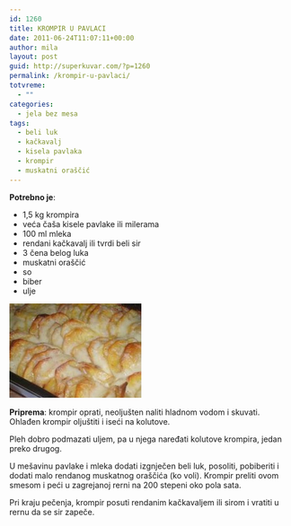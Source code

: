 ```yaml
---
id: 1260
title: KROMPIR U PAVLACI
date: 2011-06-24T11:07:11+00:00
author: mila
layout: post
guid: http://superkuvar.com/?p=1260
permalink: /krompir-u-pavlaci/
totvreme:
  - ""
categories:
  - jela bez mesa
tags:
  - beli luk
  - kačkavalj
  - kisela pavlaka
  - krompir
  - muskatni oraščić
---
```

**Potrebno je**:

  * 1,5 kg krompira
  * veća čaša kisele pavlake ili milerama
  * 100 ml mleka
  * rendani kačkavalj ili tvrdi beli sir
  * 3 čena belog luka
  * muskatni oraščić
  * so
  * biber
  * ulje

<img class="alignnone size-full wp-image-1261" title="krompirupavlaci" src="/wp-content/uploads/2011/06/krompirupavlaci-e1308913609213.jpg" alt="" width="235" height="168" /> 

**Priprema**: krompir oprati, neoljušten naliti hladnom vodom i skuvati. Ohlađen krompir oljuštiti i iseći na kolutove.

Pleh dobro podmazati uljem, pa u njega naređati kolutove krompira, jedan preko drugog.

U mešavinu pavlake i mleka dodati izgnječen beli luk, posoliti, pobiberiti i dodati malo rendanog muskatnog oraščića (ko voli). Krompir preliti ovom smesom i peći u zagrejanoj rerni na 200 stepeni oko pola sata.

Pri kraju pečenja, krompir posuti rendanim kačkavaljem ili sirom i vratiti u rernu da se sir zapeče.